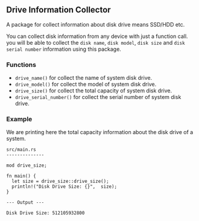 ## Drive Information Collector
A package for collect information about disk drive means SSD/HDD etc.

You can collect disk information from any device with just a function call. you will be able to collect the `disk name`, `disk model`, `disk size` and `disk serial number` information using this package.

### **Functions**

- `drive_name()` for collect the name of system disk drive.
- `drive_model()` for collect the model of system disk drive.
- `drive_size()` for collect the total capacity of system disk drive.
- `drive_serial_number()` for collect the serial number of system disk drive.

### **Example**
We are printing here the total capacity information about the disk drive of a system.

```
src/main.rs
--------------

mod drive_size;

fn main() {
  let size = drive_size::drive_size();
  println!("Disk Drive Size: {}",  size);
}
```
```
--- Output ---

Disk Drive Size: 512105932800 
```